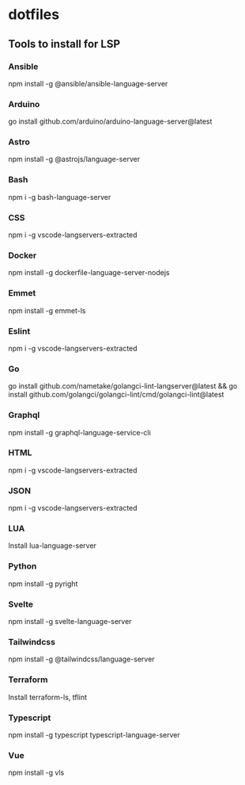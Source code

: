# dotfiles

## Tools to install for LSP

### Ansible
npm install -g @ansible/ansible-language-server

### Arduino
go install github.com/arduino/arduino-language-server@latest

### Astro
npm install -g @astrojs/language-server

### Bash
npm i -g bash-language-server

### CSS
npm i -g vscode-langservers-extracted

### Docker
npm install -g dockerfile-language-server-nodejs

### Emmet
npm install -g emmet-ls

### Eslint
npm i -g vscode-langservers-extracted

### Go
go install github.com/nametake/golangci-lint-langserver@latest
&& go install github.com/golangci/golangci-lint/cmd/golangci-lint@latest

### Graphql
npm install -g graphql-language-service-cli

### HTML
npm i -g vscode-langservers-extracted

### JSON
npm i -g vscode-langservers-extracted

### LUA
Install lua-language-server

### Python
npm install -g pyright

### Svelte
npm install -g svelte-language-server

### Tailwindcss
npm install -g @tailwindcss/language-server

### Terraform
Install terraform-ls, tflint

### Typescript
npm install -g typescript typescript-language-server

### Vue
npm install -g vls

